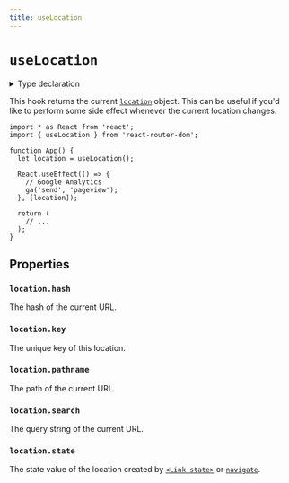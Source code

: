 ```yaml
---
title: useLocation
---
```


# `useLocation`

<details>
  <summary>Type declaration</summary>

```tsx
declare function useLocation<State = any>(): Location<State | null>;

interface Location<State = any> extends Path {
  state: State;
  key: string;
}

interface Path {
  pathname: string;
  search: string;
  hash: string;
}
```

</details>

This hook returns the current [`location`][location] object. This can be useful if you'd like to perform some side effect whenever the current location changes.

```tsx
import * as React from 'react';
import { useLocation } from 'react-router-dom';

function App() {
  let location = useLocation();

  React.useEffect(() => {
    // Google Analytics
    ga('send', 'pageview');
  }, [location]);

  return (
    // ...
  );
}
```

## Properties

### `location.hash`

The hash of the current URL.

### `location.key`

The unique key of this location.

### `location.pathname`

The path of the current URL.

### `location.search`

The query string of the current URL.

### `location.state`

The state value of the location created by [`<Link state>`][link-state] or [`navigate`][navigate].

[link-state]: ../components/link#state
[location]: ../utils/location
[navigate]: ./use-navigate
